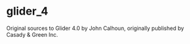 # glider_4
Original sources to Glider 4.0 by John Calhoun, originally published by Casady &amp; Green Inc.
